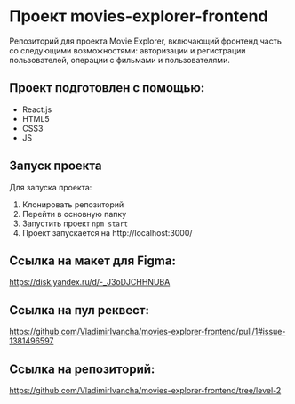 # Проект movies-explorer-frontend
Репозиторий для проекта Movie Explorer, включающий фронтенд часть со следующими возможностями: авторизации и регистрации пользователей, операции с фильмами и пользователями.

## Проект подготовлен с помощью:
* React.js
* HTML5
* CSS3
* JS

## Запуск проекта
Для запуска проекта:
1. Клонировать репозиторий
2. Перейти в основную папку
3. Запустить проект `npm start`
4. Проект запускается на http://localhost:3000/

## Ссылка на макет для Figma:
https://disk.yandex.ru/d/-_J3oDJCHHNUBA

## Ссылка на пул реквест:
https://github.com/VladimirIvancha/movies-explorer-frontend/pull/1#issue-1381496597

## Ссылка на репозиторий:
https://github.com/VladimirIvancha/movies-explorer-frontend/tree/level-2

